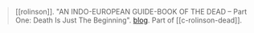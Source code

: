 > [[rolinson]]. "AN INDO-EUROPEAN GUIDE-BOOK OF THE DEAD – Part One: Death Is Just The Beginning". [blog](https://aryaakasha.com/2019/12/24/an-indo-european-guide-book-of-the-dead-part-one-death-is-just-the-beginning/). Part of [[c-rolinson-dead]].
